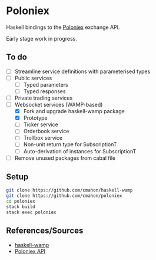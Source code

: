 # Poloniex

Haskell bindings to the [Poloniex](https://poloniex.com/) exchange API.

Early stage work in progress.

## To do

* [ ] Streamline service definitions with parameterised types
* [ ] Public services
  * [ ] Typed parameters
  * [ ] Typed responses
* [ ] Private trading services
* [ ] Websocket services (WAMP-based)
  * [X] Fork and upgrade haskell-wamp package
  * [X] Prototype
  * [ ] Ticker service
  * [ ] Orderbook service
  * [ ] Trollbox service
  * [ ] Non-unit return type for SubscriptionT
  * [ ] Auto-derivation of instances for SubscriptionT
* [ ] Remove unused packages from cabal file

## Setup

```bash
git clone https://github.com/cmahon/haskell-wamp
git clone https://github.com/cmahon/poloniex
cd poloniex
stack build
stack exec poloniex
```

## References/Sources

* [haskell-wamp](https://github.com/mulderr/haskell-wamp)
* [Poloniex API](https://poloniex.com/support/api/)
